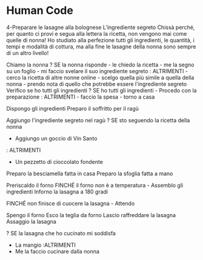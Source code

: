 # Human Code

<!-- Traccia -->

4-Preparare le lasagne alla bolognese
L’ingrediente segreto
Chissà perché, per quanto ci provi e segua alla lettera la ricetta, non vengono mai come quelle di nonna! Ho studiato alla perfezione tutti gli ingredienti, le quantità, i tempi e modalità di cottura, ma alla fine le lasagne della nonna sono sempre di un altro livello!

<!-- Esercizio n.4-->


Chiamo la nonna
? SE la nonna risponde 
    - le chiedo la ricetta
    - me la segno su un foglio
    - mi faccio svelare il suo ingrediente segreto
: ALTRIMENTI 
    - cerco la ricetta di altre nonne online
    - scelgo quella più simile a quella della nonna
    - prendo nota di quello che potrebbe essere l'ingrediente segreto
Verifico se ho tutti gli ingredienti
? SE ho tutti gli ingredienti 
    - Procedo con la preparazione
: ALTRIMENTI 
    - faccio la spesa
    - torno a casa

Dispongo gli ingredienti 
Preparo il soffritto per il ragù
<!-- Ingrediente segreto -->
Aggiungo l'ingrediente segreto nel ragù
? SE sto seguendo la ricetta della nonna
- Aggiungo un goccio di Vin Santo

: ALTRIMENTI 

- Un pezzetto di cioccolato fondente

Preparo la besciamella fatta in casa
Preparo la sfoglia fatta a mano

Preriscaldo il forno
FINCHÉ il forno non è a temperatura 
    - Assemblo gli ingredienti
Inforno la lasagna a 180 gradi 

FINCHÉ non finisce di cuocere la lasagna
    - Attendo

Spengo il forno
Esco la teglia da forno
Lascio raffreddare la lasagna
Assaggio la lasagna 

? SE la lasagna che ho cucinato mi soddisfa 
  - La mangio
:ALTRIMENTI 
- Me la faccio cucinare dalla nonna 